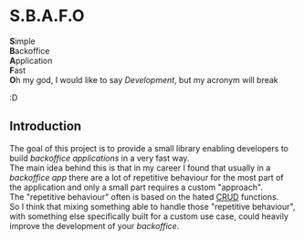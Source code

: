 # S.B.A.F.O

**S**imple  
**B**ackoffice  
**A**pplication  
**F**ast  
**O**h my god, I would like to say *Development*, but my acronym will break  

:D


## Introduction

The goal of this project is to provide a small library enabling developers to build *backoffice applications* in a very fast way.  
The main idea behind this is that in my career I found that usually in a *backoffice app* there are a lot of repetitive behaviour for the most part of the application and only a small part requires a custom "approach".  
The "repetitive behaviour" often is based on the hated [CRUD](https://en.wikipedia.org/wiki/Create,_read,_update_and_delete) functions.  
So I think that mixing something able to handle those "repetitive behaviour", with something else specifically built for a custom use case, could heavily improve the development of your *backoffice*.



